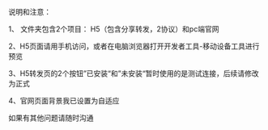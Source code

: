 说明和注意：

1、 文件夹包含2个项目： H5（包含分享转发，2协议）和pc端官网

2、H5页面请用手机访问，或者在电脑浏览器打开开发者工具-移动设备工具进行预览

3、H5转发页的2个按钮”已安装“和”未安装“暂时使用的是测试连接，后续请修改为正式

4、官网页面背景我已设置为自适应

如果有其他问题请随时沟通

